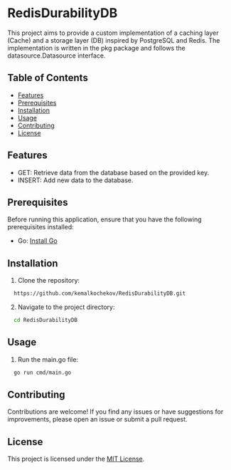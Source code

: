 # RedisDurabilityDB

This project aims to provide a custom implementation of a caching layer (Cache) and a storage layer (DB) inspired by PostgreSQL and Redis. The implementation is written in the pkg package and follows the datasource.Datasource interface.

## Table of Contents
- [Features](#features)
- [Prerequisites](#prerequisites)
- [Installation](#installation)
- [Usage](#usage)
- [Contributing](#contributing)
- [License](#license)

## Features

- GET: Retrieve data from the database based on the provided key.
- INSERT: Add new data to the database.

## Prerequisites

Before running this application, ensure that you have the following prerequisites installed:

- Go: [Install Go](https://go.dev/doc/install/)

## Installation

1. Clone the repository:
  ```bash
    https://github.com/kemalkochekov/RedisDurabilityDB.git
  ```

2. Navigate to the project directory:
  ```bash
    cd RedisDurabilityDB
  ```

## Usage
1. Run the main.go file:
  ```bash
    go run cmd/main.go
  ```

## Contributing

Contributions are welcome! If you find any issues or have suggestions for improvements, please open an issue or submit a pull request.

## License

This project is licensed under the [MIT License](LICENSE).
